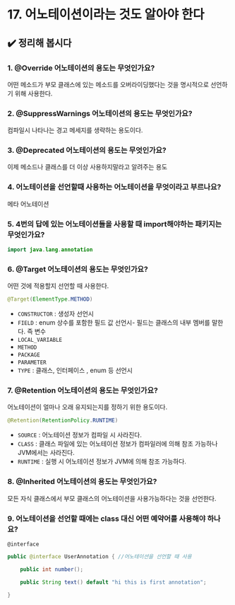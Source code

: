 
# 17. 어노테이션이라는 것도 알아야 한다

## ✔️ 정리해 봅시다

### 1. @Override 어노테이션의 용도는 무엇인가요?

어떤 메소드가 부모 클래스에 있는 메소드를 오버라이딩했다는 것을 명시적으로 선언하기 위해 사용한다.

### 2. @SuppressWarnings 어노테이션의 용도는 무엇인가요?

컴파일시 나타나는 경고 메세지를  생략하는 용도이다.

### 3. @Deprecated 어노테이션의 용도는 무엇인가요?

이제 메소드나 클래스를 더 이상 사용하지말라고 알려주는 용도

### 4. 어노테이션을 선언할때 사용하는 어노테이션을 무엇이라고 부르나요?

메타 어노테이션

### 5. 4번의 답에 있는 어노테이션들을 사용할 때 import해야하는 패키지는 무엇인가요?

```java
import java.lang.annotation
```

### 6. @Target 어노테이션의 용도는 무엇인가요?

어떤 것에 적용할지 선언할 때 사용한다.

```java
@Target(ElementType.METHOD)
```

- `CONSTRUCTOR` : 생성자 선언시
- `FIELD` : enum 상수를 포함한 필드 값 선언시- 필드는 클래스의 내부 멤버를 말한다. 즉 변수
- `LOCAL_VARIABLE`
- `METHOD`
- `PACKAGE`
- `PARAMETER`
- `TYPE` : 클래스, 인터페이스 , enum 등 선언시

### 7. @Retention 어노테이션의 용도는 무엇인가요?

어노테이션이 얼마나 오래 유지되는지를 정하기 위한 용도이다.

```java
@Retention(RetentionPolicy.RUNTIME) 
```

- `SOURCE` : 어노테이션 정보가 컴파일 시 사라진다.
- `CLASS` : 클래스 파일에 있는 어노테이션 정보가 컴파일러에 의해 참조 가능하나 JVM에서는 사라진다.
- `RUNTIME` : 실행 시 어노테이션 정보가 JVM에 의해 참조 가능하다.

### 8. @Inherited 어노테이션의 용도는 무엇인가요?

모든 자식 클래스에서 부모 클래스의 어노테이션을 사용가능하다는 것을 선언한다.

### 9. 어노테이션을 선언할 때에는 class 대신 어떤 예약어를 사용해야 하나요?

`@interface`

```java
public @interface UserAnnotation { //어노테이션을 선언할 때 사용

    public int number();

    public String text() default "hi this is first annotation";

}
```